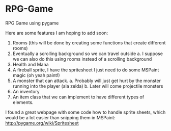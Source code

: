 RPG-Game
========

RPG Game using pygame

Here are some features I am hoping to add soon:
1. Rooms (this will be done by creating some functions that create different rooms)
2. Eventually a scrolling background so we can travel outside
	a. I suppose we can also do this using rooms instead of a scrolling background
3. Health and Mana
4. A fireball sprite, I have the spritesheet I just need to do some MSPaint magic (oh yeah paint!)
5. A monster that can attack.
	a. Probably will just get hurt by the monster running into the player (ala zelda)
	b. Later will come projectile monsters
6. An inventory
7. An item class that we can implement to have different types of elements.

I found a great webpage with some code how to handle sprite sheets, which would be a lot easier than snipping
them in MSPaint:
	http://pygame.org/wiki/Spritesheet